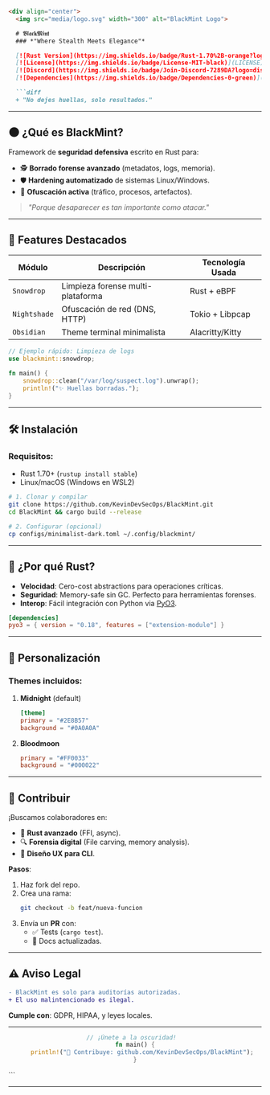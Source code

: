 
```markdown
<div align="center">
  <img src="media/logo.svg" width="300" alt="BlackMint Logo">

  # 𝕭𝖑𝖆𝖈𝖐𝕸𝖎𝖓𝖙  
  ### *"Where Stealth Meets Elegance"*  

  [![Rust Version](https://img.shields.io/badge/Rust-1.70%2B-orange?logo=rust)](https://www.rust-lang.org/)
  [![License](https://img.shields.io/badge/License-MIT-black)](LICENSE)
  [![Discord](https://img.shields.io/badge/Join-Discord-7289DA?logo=discord)](https://discord.gg/your-invite)
  [![Dependencies](https://img.shields.io/badge/Dependencies-0-green)](Cargo.toml)  

  ```diff
  + "No dejes huellas, solo resultados."  
  ```
</div>

---

## 🌑 **¿Qué es BlackMint?**  
Framework de **seguridad defensiva** escrito en Rust para:  
- 🕵️ **Borrado forense avanzado** (metadatos, logs, memoria).  
- 🛡️ **Hardening automatizado** de sistemas Linux/Windows.  
- 🌌 **Ofuscación activa** (tráfico, procesos, artefactos).  

> *"Porque desaparecer es tan importante como atacar."*  

---

## 🚀 **Features Destacados**  
| Módulo          | Descripción                          | Tecnología Usada |  
|-----------------|--------------------------------------|------------------|  
| `Snowdrop`      | Limpieza forense multi-plataforma    | Rust + eBPF      |  
| `Nightshade`    | Ofuscación de red (DNS, HTTP)       | Tokio + Libpcap  |  
| `Obsidian`      | Theme terminal minimalista           | Alacritty/Kitty  |  

```rust
// Ejemplo rápido: Limpieza de logs
use blackmint::snowdrop;

fn main() {
    snowdrop::clean("/var/log/suspect.log").unwrap();
    println!("✨ Huellas borradas.");
}
```

---

## 🛠️ **Instalación**  
### Requisitos:  
- Rust 1.70+ (`rustup install stable`)  
- Linux/macOS (Windows en WSL2)  

```bash
# 1. Clonar y compilar
git clone https://github.com/KevinDevSecOps/BlackMint.git
cd BlackMint && cargo build --release

# 2. Configurar (opcional)
cp configs/minimalist-dark.toml ~/.config/blackmint/
```

---

## 🌟 **¿Por qué Rust?**  
- **Velocidad**: Cero-cost abstractions para operaciones críticas.  
- **Seguridad**: Memory-safe sin GC. Perfecto para herramientas forenses.  
- **Interop**: Fácil integración con Python via [PyO3](https://pyo3.rs/).  

```toml
[dependencies]
pyo3 = { version = "0.18", features = ["extension-module"] }
```

---

## 🎨 **Personalización**  
### Themes incluidos:  
1. **Midnight** (default)  
   ```toml
   [theme]
   primary = "#2E8B57"
   background = "#0A0A0A"
   ```  
2. **Bloodmoon**  
   ```toml
   primary = "#FF0033"
   background = "#000022"
   ```

---

## 🤝 **Contribuir**  
¡Buscamos colaboradores en:  
- 🦀 **Rust avanzado** (FFI, async).  
- 🔍 **Forensia digital** (File carving, memory analysis).  
- 🎨 **Diseño UX para CLI**.  

**Pasos**:  
1. Haz fork del repo.  
2. Crea una rama:  
   ```bash
   git checkout -b feat/nueva-funcion
   ```  
3. Envía un **PR** con:  
   - ✅ Tests (`cargo test`).  
   - 📖 Docs actualizadas.  

---

## ⚠️ **Aviso Legal**  
```diff
- BlackMint es solo para auditorías autorizadas. 
+ El uso malintencionado es ilegal.  
```
**Cumple con**: GDPR, HIPAA, y leyes locales.  

---

<div align="center">
  
  ```rust
  // ¡Únete a la oscuridad!  
  fn main() {
      println!("🚀 Contribuye: github.com/KevinDevSecOps/BlackMint");
  }
  ```
  
</div>
```

---
